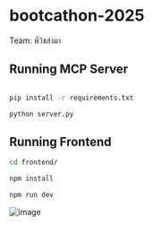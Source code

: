 # bootcathon-2025
Team: พี่วิชส่งมา

## Running MCP Server
```bash

pip install -r requirements.txt

python server.py
```

## Running Frontend
```bash
cd frontend/

npm install

npm run dev
```
![image](https://github.com/user-attachments/assets/e7329ad2-eb87-4d75-ae8b-0f10de294f4d)

